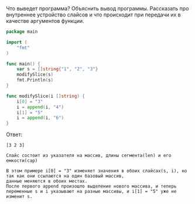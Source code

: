 Что выведет программа? Объяснить вывод программы. Рассказать про внутреннее устройство слайсов и что происходит при передачи их в качестве аргументов функции.

```go
package main

import (
	"fmt"
)

func main() {
	var s = []string{"1", "2", "3"}
	modifySlice(s)
	fmt.Println(s)
}

func modifySlice(i []string) {
	i[0] = "3"
	i = append(i, "4")
	i[1] = "5"
	i = append(i, "6")
}
```

Ответ:
```
[3 2 3]

Слайс состоит из указателя на массив, длины сегмента(len) и его емкости(cap)

В этом примере i[0] = "3" изменяет значения в обоих слайсах(s, i), но так как они ссылаются на один базовый массив,
данные меняются в обоих местах.
После первого append произошло выделение нового массива, и теперь переменные s и i указывают на разные массивы, и i[1] = "5" уже не изменит s.

```
